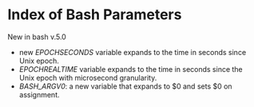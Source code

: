 # Index of Bash Parameters


New in bash v.5.0
- new *EPOCHSECONDS* variable expands to the time in seconds since Unix epoch.
- *EPOCHREALTIME* variable expands to the time in seconds since the Unix epoch with microsecond granularity.
- *BASH_ARGV0*: a new variable that expands to $0 and sets $0 on assignment.
